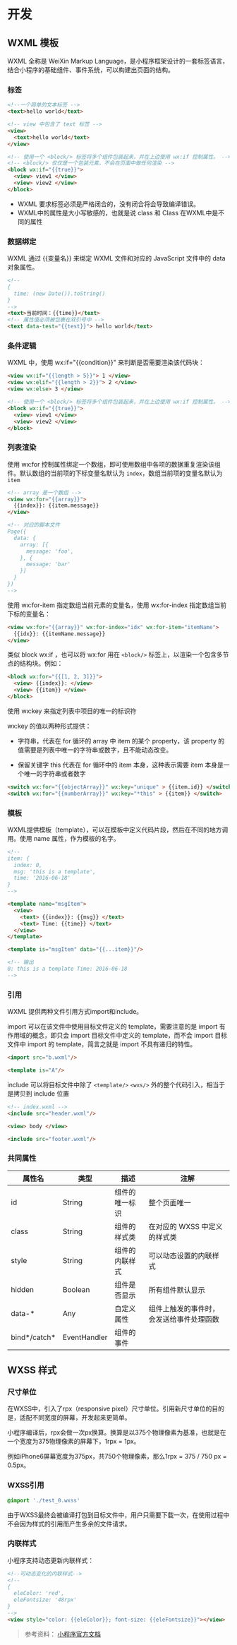 # 开发

## WXML 模板

WXML 全称是 WeiXin Markup Language，是小程序框架设计的一套标签语言，结合小程序的基础组件、事件系统，可以构建出页面的结构。

### 标签

```html
<!--一个简单的文本标签 -->
<text>hello world</text>

<!-- view 中包含了 text 标签 -->
<view>
  <text>hello world</text>
</view>

<!-- 使用一个 <block/> 标签将多个组件包装起来，并在上边使用 wx:if 控制属性。 -->
<!-- <block/> 仅仅是一个包装元素，不会在页面中做任何渲染 -->
<block wx:if="{{true}}">
  <view> view1 </view>
  <view> view2 </view>
</block>
```

- WXML 要求标签必须是严格闭合的，没有闭合将会导致编译错误。
- WXML中的属性是大小写敏感的，也就是说 class 和 Class 在WXML中是不同的属性

### 数据绑定

WXML 通过 {{变量名}} 来绑定 WXML 文件和对应的 JavaScript 文件中的 data 对象属性。
```html
<!--
{
  time: (new Date()).toString()
}
-->
<text>当前时间：{{time}}</text>
<!-- 属性值必须被包裹在双引号中 -->
<text data-test="{{test}}"> hello world</text>
```

### 条件逻辑

WXML 中，使用 wx:if="{{condition}}" 来判断是否需要渲染该代码块：

```html
<view wx:if="{{length > 5}}"> 1 </view>
<view wx:elif="{{length > 2}}"> 2 </view>
<view wx:else> 3 </view>

<!-- 使用一个 <block/> 标签将多个组件包装起来，并在上边使用 wx:if 控制属性。 -->
<block wx:if="{{true}}">
  <view> view1 </view>
  <view> view2 </view>
</block>
```

### 列表渲染

使用 wx:for 控制属性绑定一个数组，即可使用数组中各项的数据重复渲染该组件。默认数组的当前项的下标变量名默认为 `index`，数组当前项的变量名默认为 `item`

```html
<!-- array 是一个数组 -->
<view wx:for="{{array}}">
  {{index}}: {{item.message}}
</view>

<!-- 对应的脚本文件
Page({
  data: {
    array: [{
      message: 'foo',
    }, {
      message: 'bar'
    }]
  }
})
-->
```

使用 wx:for-item 指定数组当前元素的变量名，使用 wx:for-index 指定数组当前下标的变量名：

```html 
<view wx:for="{{array}}" wx:for-index="idx" wx:for-item="itemName">
  {{idx}}: {{itemName.message}}
</view>
```
类似 block wx:if ，也可以将 wx:for 用在 `<block/>` 标签上，以渲染一个包含多节点的结构块。例如：

```html 
<block wx:for="{{[1, 2, 3]}}">
  <view> {{index}}: </view>
  <view> {{item}} </view>
</block>
```
使用 wx:key 来指定列表中项目的唯一的标识符

wx:key 的值以两种形式提供：

- 字符串，代表在 for 循环的 array 中 item 的某个 property，该 property 的值需要是列表中唯一的字符串或数字，且不能动态改变。

- 保留关键字 this 代表在 for 循环中的 item 本身，这种表示需要 item 本身是一个唯一的字符串或者数字

```html 
<switch wx:for="{{objectArray}}" wx:key="unique" > {{item.id}} </switch>
<switch wx:for="{{numberArray}}" wx:key="*this" > {{item}} </switch>
```

### 模板

WXML提供模板（template），可以在模板中定义代码片段，然后在不同的地方调用。使用 name 属性，作为模板的名字。

```html 
<!--
item: {
  index: 0,
  msg: 'this is a template',
  time: '2016-06-18'
}
-->

<template name="msgItem">
  <view>
    <text> {{index}}: {{msg}} </text>
    <text> Time: {{time}} </text>
  </view>
</template>

<template is="msgItem" data="{{...item}}"/>

<!-- 输出
0: this is a template Time: 2016-06-18
-->
```

### 引用

WXML 提供两种文件引用方式import和include。

import 可以在该文件中使用目标文件定义的 template，需要注意的是 import 有作用域的概念，即只会 import 目标文件中定义的 template，而不会 import 目标文件中 import 的 template，简言之就是 import 不具有递归的特性。

```html
<import src="b.wxml"/>

<template is="A"/>  

```

include 可以将目标文件中除了 `<template/>` `<wxs/>` 外的整个代码引入，相当于是拷贝到 include 位置

```html
<!-- index.wxml -->
<include src="header.wxml"/>

<view> body </view>

<include src="footer.wxml"/>
```

### 共同属性

| 属性名       | 类型         | 描述           | 注解                                     |
| ------------ | ------------ | -------------- | ---------------------------------------- |
| id           | String       | 组件的唯一标识 | 整个页面唯一                             |
| class        | String       | 组件的样式类   | 在对应的 WXSS 中定义的样式类             |
| style        | String       | 组件的内联样式 | 可以动态设置的内联样式                   |
| hidden       | Boolean      | 组件是否显示   | 所有组件默认显示                         |
| data-*       | Any          | 自定义属性     | 组件上触发的事件时，会发送给事件处理函数 |
| bind*/catch* | EventHandler | 组件的事件     |


## WXSS 样式

### 尺寸单位

在WXSS中，引入了rpx（responsive pixel）尺寸单位。引用新尺寸单位的目的是，适配不同宽度的屏幕，开发起来更简单。

小程序编译后，rpx会做一次px换算。换算是以375个物理像素为基准，也就是在一个宽度为375物理像素的屏幕下，1rpx = 1px。

例如iPhone6屏幕宽度为375px，共750个物理像素，那么1rpx = 375 / 750 px = 0.5px。

### WXSS引用

```css
@import './test_0.wxss'
```

由于WXSS最终会被编译打包到目标文件中，用户只需要下载一次，在使用过程中不会因为样式的引用而产生多余的文件请求。

### 内联样式

小程序支持动态更新内联样式：

```html 
<!--可动态变化的内联样式-->
<!--
{
  eleColor: 'red',
  eleFontsize: '48rpx'
}
-->
<view style="color: {{eleColor}}; font-size: {{eleFontsize}}"></view>

```

>参考资料：
[小程序官方文档](https://developers.weixin.qq.com/miniprogram/dev/framework/)
